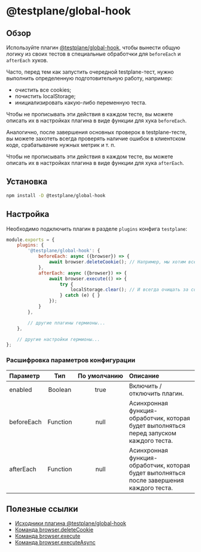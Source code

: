 # @testplane/global-hook

## Обзор

Используйте плагин [@testplane/global-hook][@testplane/global-hook], чтобы вынести общую логику из своих тестов в специальные обработчки для `beforeEach` и `afterEach` хуков.

Часто, перед тем как запустить очередной testplane-тест, нужно выполнить определенную подготовительную работу, например:
* очистить все cookies;
* почистить localStorage;
* инициализировать какую-либо переменную теста.

Чтобы не прописывать эти действия в каждом тесте, вы можете описать их в настройках плагина в виде функции для хука `beforeEach`.

Аналогично, после завершения основных проверок в testplane-тесте, вы можете захотеть всегда проверять наличие ошибок в клиентском коде, срабатывание нужных метрик и т. п.

Чтобы не прописывать эти действия в каждом тесте, вы можете описать их в настройках плагина в виде функции для хука `afterEach`.

## Установка

```bash
npm install -D @testplane/global-hook
```

## Настройка

Необходимо подключить плагин в разделе `plugins` конфига `testplane`:

```javascript
module.exports = {
    plugins: {
        '@testplane/global-hook': {
            beforeEach: async ({browser}) => {
                await browser.deleteCookie(); // Например, мы хотим всегда очищать cookies перед запуском теста
            },
            afterEach: async ({browser}) => {
                await browser.execute(() => {
                    try {
                        localStorage.clear(); // И всегда очищать за собой localStorage после завершения теста
                    } catch (e) { }
                });
            }
        },

        // другие плагины гермионы...
    },

    // другие настройки гермионы...
};
```

### Расшифровка параметров конфигурации

| **Параметр** | **Тип** | **По&nbsp;умолчанию** | **Описание** |
| :--- | :---: | :---: | :--- |
| enabled | Boolean | true | Включить / отключить плагин. |
| beforeEach | Function | null | Асинхронная функция-обработчик, которая будет выполняться перед запуском каждого теста. |
| afterEach | Function | null | Асинхронная функция-обработчик, которая будет выполняться после завершения каждого теста. |

## Полезные ссылки

* [Исходники плагина @testplane/global-hook][@testplane/global-hook]
* [Команда browser.deleteCookie](https://webdriver.io/docs/api/webdriver/#deletecookie)
* [Команда browser.execute](https://webdriver.io/docs/api/browser/execute)
* [Команда browser.executeAsync](https://webdriver.io/docs/api/browser/executeAsync)

[@testplane/global-hook]: https://github.com/gemini-testing/testplane-global-hook
